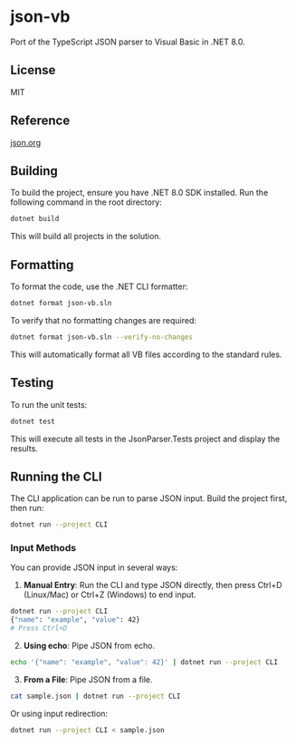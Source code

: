 # json-vb

Port of the TypeScript JSON parser to Visual Basic in .NET 8.0.

## License

MIT

## Reference

[json.org](https://www.json.org/json-en.html)

## Building

To build the project, ensure you have .NET 8.0 SDK installed. Run the following command in the root directory:

```bash
dotnet build
```

This will build all projects in the solution.

## Formatting

To format the code, use the .NET CLI formatter:

```bash
dotnet format json-vb.sln
```

To verify that no formatting changes are required:

```bash
dotnet format json-vb.sln --verify-no-changes
```

This will automatically format all VB files according to the standard rules.

## Testing

To run the unit tests:

```bash
dotnet test
```

This will execute all tests in the JsonParser.Tests project and display the results.

## Running the CLI

The CLI application can be run to parse JSON input. Build the project first, then run:

```bash
dotnet run --project CLI
```

### Input Methods

You can provide JSON input in several ways:

1. **Manual Entry**: Run the CLI and type JSON directly, then press Ctrl+D (Linux/Mac) or Ctrl+Z (Windows) to end input.

```bash
dotnet run --project CLI
{"name": "example", "value": 42}
# Press Ctrl+D
```

2. **Using echo**: Pipe JSON from echo.

```bash
echo '{"name": "example", "value": 42}' | dotnet run --project CLI
```

3. **From a File**: Pipe JSON from a file.

```bash
cat sample.json | dotnet run --project CLI
```

Or using input redirection:

```bash
dotnet run --project CLI < sample.json
```
